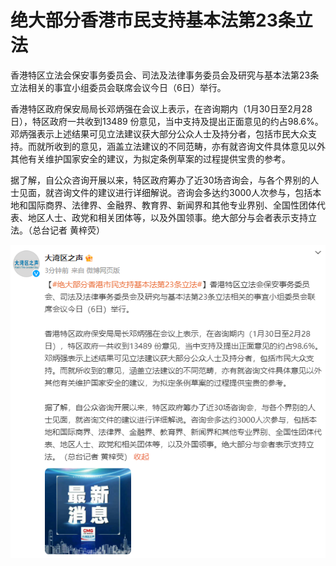 # 绝大部分香港市民支持基本法第23条立法

香港特区立法会保安事务委员会、司法及法律事务委员会及研究与基本法第23条立法相关的事宜小组委员会联席会议今日（6日）举行。

香港特区政府保安局局长邓炳强在会议上表示，在咨询期内（1月30日至2月28日），特区政府一共收到13489
份意见，当中支持及提出正面意见的约占98.6%。邓炳强表示上述结果可见立法建议获大部分公众人士及持分者，包括市民大众支持。而就所收到的意见，涵盖立法建议的不同范畴，亦有就咨询文件具体意见以外其他有关维护国家安全的建议，为拟定条例草案的过程提供宝贵的参考。

据了解，自公众咨询开展以来，特区政府筹办了近30场咨询会，与各个界别的人士见面，就咨询文件的建议进行详细解说。咨询会多达约3000人次参与，包括本地和国际商界、法律界、金融界、教育界、新闻界和其他专业界别、全国性团体代表、地区人士、政党和相关团体等，以及外国领事。绝大部分与会者表示支持立法。（总台记者
黄梓荧）

![9431b7565095dbd2e0adb2f3caf41590.jpg](https://raw.githubusercontent.com/qqhsx/qqnews_image/main/2024/03/06/绝大部分香港市民支持基本法第23条立法/9431b7565095dbd2e0adb2f3caf41590.jpg)

